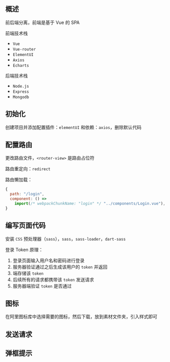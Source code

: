 ## 概述

前后端分离，前端是基于 Vue 的 SPA

前端技术栈

- `Vue`
- `Vue-router`
- `ElementUI`
- `Axios`
- `Echarts`

后端技术栈

- `Node.js`
- `Express`
- `Mongodb`

## 初始化

创建项目并添加配置插件：`elementUI` 和依赖：`axios`，删除默认代码

## 配置路由

更改路由文件，`<router-view>` 是路由占位符

路由重定向：`redirect`

路由懒加载：

```JavaScript
{
  path: "/login",
  component: () =>
    import(/* webpackChunkName: "login" */ "../components/Login.vue"),
}
```

## 编写页面代码

安装 `CSS` 预处理器（`sass`），`sass`，`sass-loader`，`dart-sass`

登录 Token 原理：

1. 登录页面输入用户名和密码进行登录
2. 服务器验证通过之后生成该用户的 `token` 并返回
3. 端存储该 `token`
4. 后续所有的请求都携带该 `token` 发送请求
5. 服务器端验证 `token` 是否通过

## 图标

在阿里图标库中选择需要的图标，然后下载，放到素材文件夹，引入样式即可

## 发送请求

## 弹框提示
